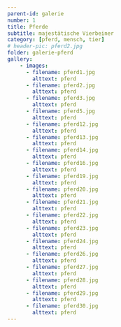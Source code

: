 ```yaml
---
parent-id: galerie
number: 1
title: Pferde
subtitle: majestätische Vierbeiner
category: [pferd, mensch, tier]
# header-pic: pferd2.jpg
folder: galerie-pferd
gallery:
    - images:
      - filename: pferd1.jpg
        alttext: pferd
      - filename: pferd2.jpg
        alttext: pferd      
      - filename: pferd3.jpg
        alttext: pferd
      - filename: pferd5.jpg
        alttext: pferd
      - filename: pferd12.jpg
        alttext: pferd
      - filename: pferd13.jpg
        alttext: pferd
      - filename: pferd14.jpg
        alttext: pferd
      - filename: pferd16.jpg
        alttext: pferd
      - filename: pferd19.jpg
        alttext: pferd
      - filename: pferd20.jpg
        alttext: pferd
      - filename: pferd21.jpg
        alttext: pferd
      - filename: pferd22.jpg
        alttext: pferd
      - filename: pferd23.jpg
        alttext: pferd
      - filename: pferd24.jpg
        alttext: pferd  
      - filename: pferd26.jpg
        alttext: pferd
      - filename: pferd27.jpg
        alttext: pferd
      - filename: pferd28.jpg
        alttext: pferd
      - filename: pferd29.jpg
        alttext: pferd
      - filename: pferd30.jpg
        alttext: pferd
---
```

<!-- beschreibender Text hier -->
